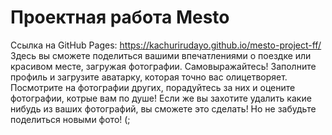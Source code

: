 # Проектная работа Mesto
Ссылка на GitHub Pages: https://kachurirudayo.github.io/mesto-project-ff/
Здесь вы сможете поделиться вашими впечатлениями о поездке или красивом месте, загружая фотографии. Самовыражайтесь! Заполните профиль и загрузите аватарку, которая точно вас олицетворяет. Посмотрите на фотографии других, порадуйтесь за них и оцените фотографии, котрые вам по душе! Если же вы захотите удалить какие нибудь из ваших фотографий, вы сможете это сделать! Но не забудьте поделиться новыми фото! (;
